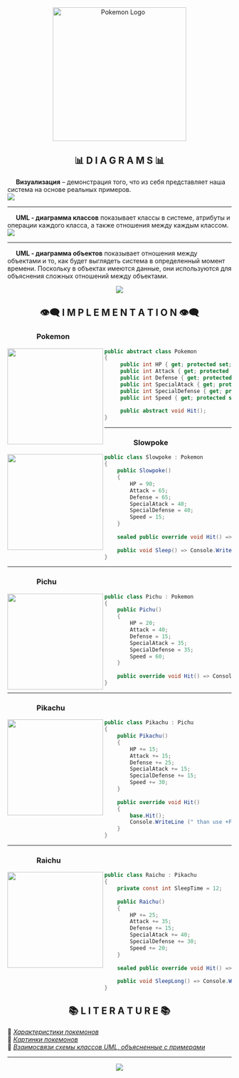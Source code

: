 <div id="header" align="center">
  <img src="https://github.com/AlekseyShashkov/PokemonTMS/assets/17510024/34cfb60d-35db-4e87-91af-499ffa94b988" height="300px" alt="Pokemon Logo"/>
</div>

<div id="diagrams">
<h2 align="center">📊 D I A G R A M S 📊</h2>
<img src="https://github.com/AlekseyShashkov/PokemonTMS/assets/17510024/32580b13-9efa-4868-a6d6-1c94301e828b" height="15px"/> 
<b>Визуализация</b> – демонстрация того, что из себя представляет наша система на основе реальных примеров.
<br>
<img src="https://github.com/AlekseyShashkov/PokemonTMS/assets/17510024/335fb0e1-9a4a-4a16-8822-0585746eb307""/>
<hr/>

<img src="https://github.com/AlekseyShashkov/PokemonTMS/assets/17510024/32580b13-9efa-4868-a6d6-1c94301e828b" height="15px"/>
<b>UML - диаграмма классов</b> показывает классы в системе, атрибуты и операции каждого класса, а также отношения между каждым классом.
<br>
<img src="https://github.com/AlekseyShashkov/PokemonTMS/assets/17510024/072fc8d7-d509-4658-9860-4d050cb1d854"/>
<hr/>

<img src="https://github.com/AlekseyShashkov/PokemonTMS/assets/17510024/32580b13-9efa-4868-a6d6-1c94301e828b" height = "15px"/>
<b>UML - диаграмма объектов</b> показывает отношения между объектами и то, как будет выглядеть система в определенный момент времени. Поскольку в объектах имеются данные, они используются для объяснения сложных отношений между объектами.
<br>
<p align="center">
  <img src="https://github.com/AlekseyShashkov/PokemonTMS/assets/17510024/6e934184-ac8d-4dee-8b04-ba27992db6f2"/>
</p>
</div>

<div id="implementation">
<h2 align="center">👁️‍🗨️ I M P L E M E N T A T I O N 👁️‍🗨️</h2>

<h3>&nbsp;&nbsp;&nbsp;&nbsp;&nbsp;&nbsp;&nbsp;&nbsp;&nbsp;&nbsp;&nbsp;&nbsp;<img src="https://github.com/AlekseyShashkov/PokemonTMS/assets/17510024/32580b13-9efa-4868-a6d6-1c94301e828b" height="15px"/> Pokemon</h3>
<img src="https://github.com/AlekseyShashkov/PokemonTMS/assets/17510024/925eb321-3254-433c-a058-ce6102e8b9d4" align="left" width="215px"/>

```csharp
public abstract class Pokemon
{
     public int HP { get; protected set; } 
     public int Attack { get; protected set; } 
     public int Defense { get; protected set; } 
     public int SpecialAtack { get; protected set; } 
     public int SpecialDefense { get; protected set; } 
     public int Speed { get; protected set; } 
     
     public abstract void Hit();
}
```
<hr/>

<h3>&nbsp;&nbsp;&nbsp;&nbsp;&nbsp;&nbsp;&nbsp;&nbsp;&nbsp;&nbsp;&nbsp;&nbsp;<img src="https://github.com/AlekseyShashkov/PokemonTMS/assets/17510024/32580b13-9efa-4868-a6d6-1c94301e828b" height="15px"/> Slowpoke</h3>
<img src="https://github.com/AlekseyShashkov/PokemonTMS/assets/17510024/835ba365-d4fd-49c1-aabd-b0d8b10d82a2" align="left" width="215px"/>
  
```csharp
public class Slowpoke : Pokemon
{
    public Slowpoke()
    { 
        HP = 90;
        Attack = 65;
        Defense = 65;
        SpecialAtack = 40;
        SpecialDefense = 40;
        Speed = 15;   
    }
    
    sealed public override void Hit() => Console.WriteLine ("+Did nothing+");
    
    public void Sleep() => Console.WriteLine ("+Sleep+");
}
```
<hr/>

<h3>&nbsp;&nbsp;&nbsp;&nbsp;&nbsp;&nbsp;&nbsp;&nbsp;&nbsp;&nbsp;&nbsp;&nbsp;<img src="https://github.com/AlekseyShashkov/PokemonTMS/assets/17510024/32580b13-9efa-4868-a6d6-1c94301e828b" height="15px"/> Pichu</h3>
<img src="https://github.com/AlekseyShashkov/PokemonTMS/assets/17510024/c40e2e09-7dc1-4ad6-82d5-f3e9d72d0a55" align="left" width="215px"/>
  
```csharp
public class Pichu : Pokemon
{
    public Pichu()
    { 
        HP = 20;
        Attack = 40;
        Defense = 15;
        SpecialAtack = 35;
        SpecialDefense = 35;
        Speed = 60;   
    }
    
    public override void Hit() => Console.WriteLine ("Use +Weak lightning+");
}
```
<hr/>

<h3>&nbsp;&nbsp;&nbsp;&nbsp;&nbsp;&nbsp;&nbsp;&nbsp;&nbsp;&nbsp;&nbsp;&nbsp;<img src="https://github.com/AlekseyShashkov/PokemonTMS/assets/17510024/32580b13-9efa-4868-a6d6-1c94301e828b" height="15px"/> Pikachu</h3>
<img src="https://github.com/AlekseyShashkov/PokemonTMS/assets/17510024/67476c28-bd8c-4de5-a5f4-8fe45ee856ab" align="left" width="215px"/>

```csharp
public class Pikachu : Pichu
{
    public Pikachu()
    {
        HP += 15;    
        Attack += 15;
        Defense += 25;
        SpecialAtack += 15;
        SpecialDefense += 15;
        Speed += 30;
    }
    
    public override void Hit()
    {
        base.Hit();
        Console.WriteLine (" than use +Flash+");
    }
}
```
<hr/>

<h3>&nbsp;&nbsp;&nbsp;&nbsp;&nbsp;&nbsp;&nbsp;&nbsp;&nbsp;&nbsp;&nbsp;&nbsp;<img src="https://github.com/AlekseyShashkov/PokemonTMS/assets/17510024/32580b13-9efa-4868-a6d6-1c94301e828b" height="15px"/> Raichu</h3>
<img src="https://github.com/AlekseyShashkov/PokemonTMS/assets/17510024/90376635-8b70-428c-bba5-f33db901378a" align="left" width="215px"/>
 
```csharp
public class Raichu : Pikachu
{
    private const int SleepTime = 12;
    
    public Raichu()
    {
        HP += 25;
        Attack += 35;
        Defense += 15;
        SpecialAtack += 40;
        SpecialDefense += 30;
        Speed += 20;
    }
    
    sealed public override void Hit() => Console.WriteLine ("Use +Strong lightning+");
        
    public void SleepLong() => Console.WriteLine ($"+Sleep {SleepTime} hours+");   
}
```
</div>

<div id="literature">
<h2 align="center">📚 L I T E R A T U R E 📚</h2>

📗 [<i>Характеристики покемонов</i>](https://pokemondb.net/)
<br>
📘 [<i>Картинки покемонов</i>](https://www.pokemon.com/ru/)
<br>
📕 [<i>Взаимосвязи схемы классов UML, объясненные с примерами</i>](https://creately.com/blog/ru/uncategorized-ru/%D0%B2%D0%B7%D0%B0%D0%B8%D0%BC%D0%BE%D1%81%D0%B2%D1%8F%D0%B7%D0%B8-%D1%81%D1%85%D0%B5%D0%BC%D1%8B-%D0%BA%D0%BB%D0%B0%D1%81%D1%81%D0%BE%D0%B2-uml-%D0%BE%D0%B1%D1%8A%D1%8F%D1%81%D0%BD%D0%B5%D0%BD%D0%BD/)
</div>

<hr/>
<p align="center">
<img src="https://github.com/AlekseyShashkov/PokemonTMS/assets/17510024/6fd1ce48-7205-4509-8a11-287a69d11d7b"/>
</p>
